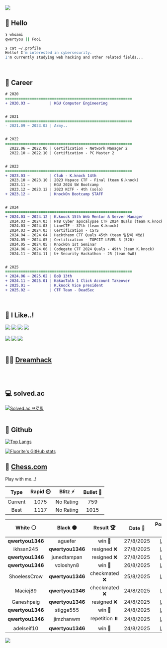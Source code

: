 <div align=left>
  <img src="https://capsule-render.vercel.app/api?type=waving&height=300&color=00f0e0&text=•⩊•" />
<br>

## 👋 Hello
```zsh
❯ whoami
qwertyou || Foo1

❯ cat ~/.profile
Hello! I'm interested in cybersecurity.
I'm currently studying web hacking and other related fields...
```
<br>
  
## 🌱 Career
```diff
# 2020
=========================================================
+ 2020.03 ~         | KGU Computer Engineering


# 2021
=========================================================
- 2021.09 ~ 2023.03 | Army..


# 2022
=========================================================
  2022.06 ~ 2022.06 | Certification - Network Manager 2
  2022.10 ~ 2022.10 | Certification - PC Master 2


# 2023
=========================================================
+ 2023.03 ~         | Club - K.knock 14th
  2023.10 ~ 2023.10 | 2023 Hspace CTF - Final (team K.knock)
  2023.11 ~         | KGU 2024 SW Bootcamp
  2023.12 ~ 2023.12 | 2023 KCTF - 4th (solo)
+ 2023.12 ~         | KnockOn Bootcamp STAFF


# 2024
=========================================================
+ 2024.03 ~ 2024.12 | K.knock 15th Web Mentor & Server Manager
  2024.03 ~ 2024.03 | HTB Cyber apocalypse CTF 2024 Quals (team K.knock)
  2024.03 ~ 2024.03 | LineCTF - 37th (team K.knock)
  2024.03 ~ 2024.03 | Certification - CSTS
  2024.04 ~ 2024.04 | Hacktheon CTF Quals 45th (team 팀장이 바보)
  2024.05 ~ 2024.05 | Certification - TOPCIT LEVEL 3 (520)
  2024.05 ~ 2024.05 | KnockOn 1st Seminar
  2024.06 ~ 2024.06 | Codegate CTF 2024 Quals - 49th (team K.knock)
  2024.11 ~ 2024.11 | U+ Security Hackathon - 25 (team 0w0)


# 2025
=========================================================
+ 2024.06 ~ 2025.02 | BoB 13th
+ 2024.11 ~ 2025.01 | KakaoTalk 1 Click Account Takeover
+ 2025.01 ~         | K.knock Vice president
+ 2025.02 ~         | CTF Team - DeadSec
```
<br>

## 🔨 I Like..!
<img src="https://img.shields.io/badge/Java-ED8B00?style=for-the-badge&logo=openjdk&logoColor=white">
<img src="https://img.shields.io/badge/python-3776AB?style=for-the-badge&logo=python&logoColor=white">
<img src="https://img.shields.io/badge/PHP-777BB4?style=for-the-badge&logo=php&logoColor=white">
<img src="https://img.shields.io/badge/Node.js-43853D?style=for-the-badge&logo=node.js&logoColor=white">
<br><br>
<img src="https://img.shields.io/badge/linux-FCC624?style=for-the-badge&logo=linux&logoColor=black"> 
<img src="https://img.shields.io/badge/docker-%230db7ed.svg?style=for-the-badge&logo=docker&logoColor=white">
<img src="https://img.shields.io/badge/GIT-E44C30?style=for-the-badge&logo=git&logoColor=white">
<br><br>

## 👨‍💻 [Dreamhack](https://dreamhack.io/users/40186)
<br><br>


## 💻 solved.ac
[![Solved.ac
프로필](http://mazassumnida.wtf/api/v2/generate_badge?boj=qwertyou)](https://solved.ac/qwertyou)
<br><br>

## 🚀 Github
[![Top Langs](https://github-readme-stats.vercel.app/api/top-langs/?username=qw3rtyou&layout=compact)](https://github.com/qw3rtyou/github-readme-stats)

[![Fluorite's GitHub stats](https://github-readme-stats.vercel.app/api?username=qw3rtyou)](https://github.com/anuraghazra/github-readme-stats)

## 🏁 [Chess.com](https://www.chess.com/)
Play with me...!
<!--START_SECTION:chessStats-->
<!-- Automatically generated with https://github.com/Balastrong/chess-stats-action -->

| Type | Rapid ⏲️ | Blitz ⚡ | Bullet 🔫 |
|:---:|:---:|:---:|:---:|
| Current | 1075 | No Rating | 759 |
| Best | 1117 | No Rating | 1015 |

| White ⚪ | Black ⚫ | Result 🏆 | Date 📅 | Position 🗺️ | Type 🕕 |
|:---:|:---:|:---:|:---:|:---:|:---:|
| **qwertyou1346** | aguefer | win 🥇 | 27/8/2025 | <a href="http://www.ee.unb.ca/cgi-bin/tervo/fen.pl?select=r2qkbnr/pp1bp1p1/2n4p/1Bp1PpNQ/3p1P2/2P5/PP1P2PP/RNB1K2R b KQkq - 1 8">Link</a> | Rapid |
| ikhsan245 | **qwertyou1346** | resigned ❌ | 27/8/2025 | <a href="http://www.ee.unb.ca/cgi-bin/tervo/fen.pl?select=8/3k3p/3Np1p1/p2pP1N1/3P2P1/PrpK1P1P/8/R7 b - - 0 33">Link</a> | Rapid |
| **qwertyou1346** | junedtampan | resigned ❌ | 27/8/2025 | <a href="http://www.ee.unb.ca/cgi-bin/tervo/fen.pl?select=1b3rk1/r4p1p/p1b1nBpP/q4p2/2p5/2p5/PPP2P2/4RRK1 w - - 0 26">Link</a> | Rapid |
| **qwertyou1346** | voloshyn8 | win 🥇 | 26/8/2025 | <a href="http://www.ee.unb.ca/cgi-bin/tervo/fen.pl?select=r2qkb1r/pp1b1ppp/3p1n2/1Bp5/Q3PB2/2N5/PPP2PPP/R3K2R b KQkq - 3 9">Link</a> | Rapid |
| ShoelessCrow | **qwertyou1346** | checkmated ❌ | 25/8/2025 | <a href="http://www.ee.unb.ca/cgi-bin/tervo/fen.pl?select=3R4/3kp3/1Q3p1b/8/8/8/P4P1P/5KNq b - - 4 37">Link</a> | Rapid |
| Maciej89 | **qwertyou1346** | checkmated ❌ | 24/8/2025 | <a href="http://www.ee.unb.ca/cgi-bin/tervo/fen.pl?select=7R/1bp1q1kQ/p3r1p1/1p2P3/3p1P2/2PBP3/PP6/2K5 b - - 5 33">Link</a> | Rapid |
| Ganeshpaig | **qwertyou1346** | resigned ❌ | 24/8/2025 | <a href="http://www.ee.unb.ca/cgi-bin/tervo/fen.pl?select=5k2/p3p1b1/2p5/1p1p1Q2/3PP2p/2PB2Bq/PPN5/6K1 b - - 1 26">Link</a> | Rapid |
| **qwertyou1346** | stigge555 | win 🥇 | 24/8/2025 | <a href="http://www.ee.unb.ca/cgi-bin/tervo/fen.pl?select=1k6/1p1rb1pp/pBb1N3/3pP3/1P6/P4BP1/5P1P/2R2RK1 b - - 0 23">Link</a> | Rapid |
| **qwertyou1346** | jimzhanwm | repetition ⏸️ | 24/8/2025 | <a href="http://www.ee.unb.ca/cgi-bin/tervo/fen.pl?select=1r1qnr2/1pp1Rp1k/p2p3p/5Q2/4N3/7P/PnP2PP1/5RK1 b - - 9 24">Link</a> | Rapid |
| adelseif10 | **qwertyou1346** | win 🥇 | 24/8/2025 | <a href="http://www.ee.unb.ca/cgi-bin/tervo/fen.pl?select=1k1r1br1/ppp4p/5Q1p/8/P2N1P2/2P4P/1P4q1/3R1R1K w - - 0 26">Link</a> | Rapid |

<!--END_SECTION:chessStats-->


<img src="https://capsule-render.vercel.app/api?type=waving&color=00f0e0&height=150&section=footer" />
</div>


